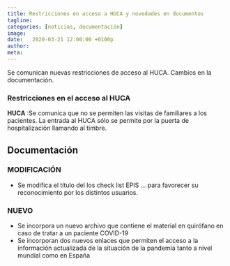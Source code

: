 ```yaml
---
title: Restricciones en acceso a HUCA y novedades en documentos
tagline: 
categories: [noticias, documentación]
image: 
date:   2020-03-21 12:00:00 +0100p
author: 
meta: 
---
```

Se comunican nuevas restricciones de acceso al HUCA. Cambios en la documentación.
<!--more-->
### Restricciones en el acceso al HUCA

**HUCA** :Se comunica que no se permiten las visitas de familiares a los pacientes. La entrada
al HUCA sólo se permite por la puerta de hospitalización llamando al timbre.

## Documentación
### MODIFICACIÓN
  * Se modifica el título del los check list EPIS … para favorecer su reconocimiento por los distintos usuarios.
### NUEVO
  * Se incorpora un nuevo archivo que contiene el material en quirófano en caso de tratar a un paciente COVID-19
  * Se incorporan dos nuevos enlaces que permiten el acceso a la información actualizada de la situación de la pandemia tanto a nivel mundial como en España